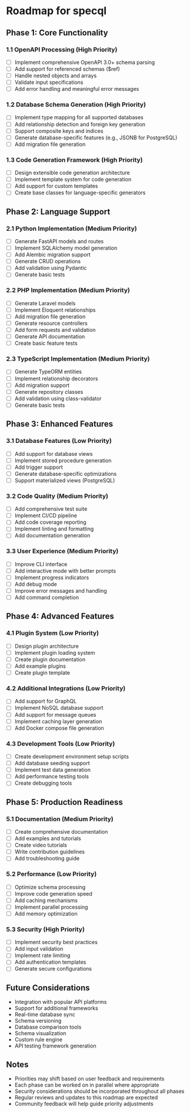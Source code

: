 # Roadmap for specql

## Phase 1: Core Functionality
### 1.1 OpenAPI Processing (High Priority)
- [ ] Implement comprehensive OpenAPI 3.0+ schema parsing
- [ ] Add support for referenced schemas ($ref)
- [ ] Handle nested objects and arrays
- [ ] Validate input specifications
- [ ] Add error handling and meaningful error messages

### 1.2 Database Schema Generation (High Priority)
- [ ] Implement type mapping for all supported databases
- [ ] Add relationship detection and foreign key generation
- [ ] Support composite keys and indices
- [ ] Generate database-specific features (e.g., JSONB for PostgreSQL)
- [ ] Add migration file generation

### 1.3 Code Generation Framework (High Priority)
- [ ] Design extensible code generation architecture
- [ ] Implement template system for code generation
- [ ] Add support for custom templates
- [ ] Create base classes for language-specific generators

## Phase 2: Language Support
### 2.1 Python Implementation (Medium Priority)
- [ ] Generate FastAPI models and routes
- [ ] Implement SQLAlchemy model generation
- [ ] Add Alembic migration support
- [ ] Generate CRUD operations
- [ ] Add validation using Pydantic
- [ ] Generate basic tests

### 2.2 PHP Implementation (Medium Priority)
- [ ] Generate Laravel models
- [ ] Implement Eloquent relationships
- [ ] Add migration file generation
- [ ] Generate resource controllers
- [ ] Add form requests and validation
- [ ] Generate API documentation
- [ ] Create basic feature tests

### 2.3 TypeScript Implementation (Medium Priority)
- [ ] Generate TypeORM entities
- [ ] Implement relationship decorators
- [ ] Add migration support
- [ ] Generate repository classes
- [ ] Add validation using class-validator
- [ ] Generate basic tests

## Phase 3: Enhanced Features
### 3.1 Database Features (Low Priority)
- [ ] Add support for database views
- [ ] Implement stored procedure generation
- [ ] Add trigger support
- [ ] Generate database-specific optimizations
- [ ] Support materialized views (PostgreSQL)

### 3.2 Code Quality (Medium Priority)
- [ ] Add comprehensive test suite
- [ ] Implement CI/CD pipeline
- [ ] Add code coverage reporting
- [ ] Implement linting and formatting
- [ ] Add documentation generation

### 3.3 User Experience (Medium Priority)
- [ ] Improve CLI interface
- [ ] Add interactive mode with better prompts
- [ ] Implement progress indicators
- [ ] Add debug mode
- [ ] Improve error messages and handling
- [ ] Add command completion

## Phase 4: Advanced Features
### 4.1 Plugin System (Low Priority)
- [ ] Design plugin architecture
- [ ] Implement plugin loading system
- [ ] Create plugin documentation
- [ ] Add example plugins
- [ ] Create plugin template

### 4.2 Additional Integrations (Low Priority)
- [ ] Add support for GraphQL
- [ ] Implement NoSQL database support
- [ ] Add support for message queues
- [ ] Implement caching layer generation
- [ ] Add Docker compose file generation

### 4.3 Development Tools (Low Priority)
- [ ] Create development environment setup scripts
- [ ] Add database seeding support
- [ ] Implement test data generation
- [ ] Add performance testing tools
- [ ] Create debugging tools

## Phase 5: Production Readiness
### 5.1 Documentation (Medium Priority)
- [ ] Create comprehensive documentation
- [ ] Add examples and tutorials
- [ ] Create video tutorials
- [ ] Write contribution guidelines
- [ ] Add troubleshooting guide

### 5.2 Performance (Low Priority)
- [ ] Optimize schema processing
- [ ] Improve code generation speed
- [ ] Add caching mechanisms
- [ ] Implement parallel processing
- [ ] Add memory optimization

### 5.3 Security (High Priority)
- [ ] Implement security best practices
- [ ] Add input validation
- [ ] Implement rate limiting
- [ ] Add authentication templates
- [ ] Generate secure configurations

## Future Considerations
- Integration with popular API platforms
- Support for additional frameworks
- Real-time database sync
- Schema versioning
- Database comparison tools
- Schema visualization
- Custom rule engine
- API testing framework generation

## Notes
- Priorities may shift based on user feedback and requirements
- Each phase can be worked on in parallel where appropriate
- Security considerations should be incorporated throughout all phases
- Regular reviews and updates to this roadmap are expected
- Community feedback will help guide priority adjustments 